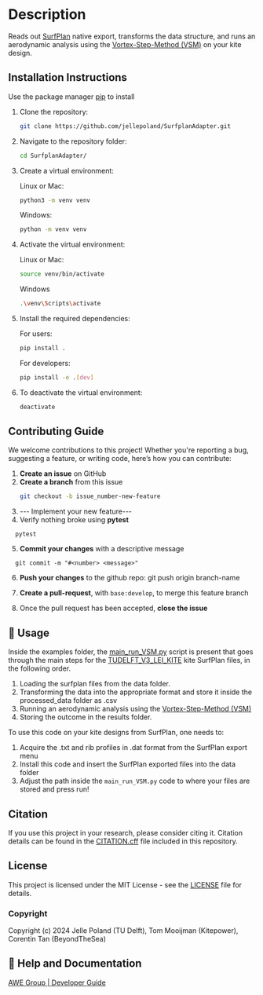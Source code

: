 # Description
Reads out [SurfPlan](http://www.surfplan.com.au/sp/) native export, transforms the data structure, and runs an aerodynamic analysis using the [Vortex-Step-Method (VSM)](https://github.com/ocayon/Vortex-Step-Method) on your kite design.

## Installation Instructions
Use the package manager [pip](https://pip.pypa.io/en/stable/) to install

1. Clone the repository:
    ```bash
    git clone https://github.com/jellepoland/SurfplanAdapter.git
    ```

2. Navigate to the repository folder:
    ```bash
    cd SurfplanAdapter/
    ```
    
3. Create a virtual environment:
   
   Linux or Mac:
    ```bash
    python3 -m venv venv
    ```
    
    Windows:
    ```bash
    python -m venv venv
    ```
    
4. Activate the virtual environment:

   Linux or Mac:
    ```bash
    source venv/bin/activate
    ```

    Windows
    ```bash
    .\venv\Scripts\activate
    ```

5. Install the required dependencies:

   For users:
    ```bash
    pip install .
    ```
        
   For developers:
    ```bash
    pip install -e .[dev]
    ```

6. To deactivate the virtual environment:
    ```bash
    deactivate
    ```

## Contributing Guide
We welcome contributions to this project! Whether you're reporting a bug, suggesting a feature, or writing code, here’s how you can contribute:

1. **Create an issue** on GitHub
2. **Create a branch** from this issue
   ```bash
   git checkout -b issue_number-new-feature
   ```
3. --- Implement your new feature---
4. Verify nothing broke using **pytest**
```
  pytest
```
5. **Commit your changes** with a descriptive message
```
  git commit -m "#<number> <message>"
```
6. **Push your changes** to the github repo:
   git push origin branch-name
   
7. **Create a pull-request**, with `base:develop`, to merge this feature branch
8. Once the pull request has been accepted, **close the issue**


## :eyes: Usage
Inside the examples folder, the [main_run_VSM.py](examples/TUDELFT_V3_LEI_KITE/main_run_VSM.py) script is present that goes through the main steps for the [TUDELFT_V3_LEI_KITE](https://github.com/awegroup/TUDELFT_V3_LEI_KITE) kite SurfPlan files, in the following order.  
1. Loading the surfplan files from the data folder. 
2. Transforming the data into the appropriate format and store it inside the processed_data folder as .csv
3. Running an aerodynamic analysis using the [Vortex-Step-Method (VSM)](https://github.com/ocayon/Vortex-Step-Method)
4. Storing the outcome in the results folder.

To use this code on your kite designs from SurfPlan, one needs to:
1. Acquire the .txt and rib profiles in .dat format from the SurfPlan export menu
2. Install this code and insert the SurfPlan exported files into the data folder
3. Adjust the path inside the `main_run_VSM.py` code to where your files are stored and press run!

## Citation
If you use this project in your research, please consider citing it. 
Citation details can be found in the [CITATION.cff](CITATION.cff) file included in this repository.

## License
This project is licensed under the MIT License - see the [LICENSE](LICENSE) file for details.

### Copyright
Copyright (c) 2024 Jelle Poland (TU Delft), Tom Mooijman (Kitepower), Corentin Tan (BeyondTheSea)

## :gem: Help and Documentation
[AWE Group | Developer Guide](https://awegroup.github.io/developer-guide/)


